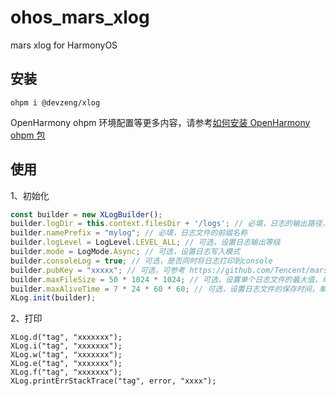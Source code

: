 # ohos_mars_xlog

mars xlog for HarmonyOS

## 安装

```shell
ohpm i @devzeng/xlog
```

OpenHarmony ohpm 环境配置等更多内容，请参考[如何安装 OpenHarmony ohpm 包](https://ohpm.openharmony.cn/#/cn/help/downloadandinstall)

## 使用

1、初始化

```javascript
const builder = new XLogBuilder();
builder.logDir = this.context.filesDir + '/logs'; // 必填，日志的输出路径，如 getContext(this).filesDir + "/logs"
builder.namePrefix = "mylog"; // 必填，日志文件的前缀名称
builder.logLevel = LogLevel.LEVEL_ALL; // 可选，设置日志输出等级
builder.mode = LogMode.Async; // 可选，设置日志写入模式
builder.consoleLog = true; // 可选，是否同时将日志打印到console
builder.pubKey = "xxxxx"; // 可选，可参考 https://github.com/Tencent/mars 使用 `gen_key.py` 生成公私钥
builder.maxFileSize = 50 * 1024 * 1024; // 可选，设置单个日志文件的最大值，单位字节，默认50M
builder.maxAliveTime = 7 * 24 * 60 * 60; // 可选，设置日志文件的保存时间，单位秒，默认7天
XLog.init(builder);
```

2、打印

```
XLog.d("tag", "xxxxxxx");
XLog.i("tag", "xxxxxxx");
XLog.w("tag", "xxxxxxx");
XLog.e("tag", "xxxxxxx");
XLog.f("tag", "xxxxxxx");
XLog.printErrStackTrace("tag", error, "xxxx");
```